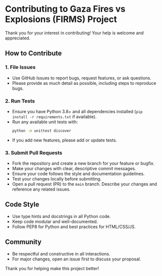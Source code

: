 # Contributing to Gaza Fires vs Explosions (FIRMS) Project

Thank you for your interest in contributing! Your help is welcome and appreciated.

## How to Contribute

### 1. File Issues
- Use GitHub Issues to report bugs, request features, or ask questions.
- Please provide as much detail as possible, including steps to reproduce bugs.

### 2. Run Tests
- Ensure you have Python 3.8+ and all dependencies installed (`pip install -r requirements.txt` if available).
- Run any available unit tests with:
  ```bash
  python -m unittest discover
  ```
- If you add new features, please add or update tests.

### 3. Submit Pull Requests
- Fork the repository and create a new branch for your feature or bugfix.
- Make your changes with clear, descriptive commit messages.
- Ensure your code follows the style and documentation guidelines.
- Test your changes locally before submitting.
- Open a pull request (PR) to the `main` branch. Describe your changes and reference any related issues.

## Code Style
- Use type hints and docstrings in all Python code.
- Keep code modular and well-documented.
- Follow PEP8 for Python and best practices for HTML/CSS/JS.

## Community
- Be respectful and constructive in all interactions.
- For major changes, open an issue first to discuss your proposal.

Thank you for helping make this project better! 
